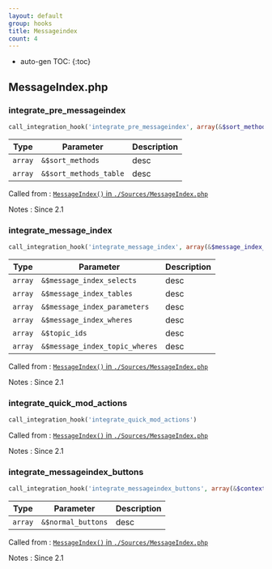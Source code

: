 ```yaml
---
layout: default
group: hooks
title: Messageindex
count: 4
---
```

* auto-gen TOC:
{:toc}

## MessageIndex.php
### integrate_pre_messageindex

```php
call_integration_hook('integrate_pre_messageindex', array(&$sort_methods, &$sort_methods_table))
```

Type|Parameter|Description
---|---|---
`array`|`&$sort_methods`|desc
`array`|`&$sort_methods_table`|desc

Called from
: [`MessageIndex()` in `./Sources/MessageIndex.php`](../docs/messageindex.html#messageindex)

Notes
: Since 2.1

### integrate_message_index

```php
call_integration_hook('integrate_message_index', array(&$message_index_selects, &$message_index_tables, &$message_index_parameters, &$message_index_wheres, &$topic_ids, &$message_index_topic_wheres))
```

Type|Parameter|Description
---|---|---
`array`|`&$message_index_selects`|desc
`array`|`&$message_index_tables`|desc
`array`|`&$message_index_parameters`|desc
`array`|`&$message_index_wheres`|desc
`array`|`&$topic_ids`|desc
`array`|`&$message_index_topic_wheres`|desc

Called from
: [`MessageIndex()` in `./Sources/MessageIndex.php`](../docs/messageindex.html#messageindex)

Notes
: Since 2.1

### integrate_quick_mod_actions

```php
call_integration_hook('integrate_quick_mod_actions')
```


Called from
: [`MessageIndex()` in `./Sources/MessageIndex.php`](../docs/messageindex.html#messageindex)

Notes
: Since 2.1

### integrate_messageindex_buttons

```php
call_integration_hook('integrate_messageindex_buttons', array(&$context['normal_buttons']))
```

Type|Parameter|Description
---|---|---
`array`|`&$normal_buttons`|desc

Called from
: [`MessageIndex()` in `./Sources/MessageIndex.php`](../docs/messageindex.html#messageindex)

Notes
: Since 2.1

